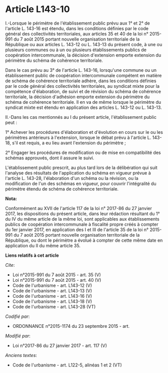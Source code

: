# Article L143-10

I.-Lorsque le périmètre de l'établissement public prévu aux 1° et 2° de l'article L. 143-16 est étendu, dans les conditions
définies par le code général des collectivités territoriales, aux articles 35 et 40 de la loi n° 2015-991 du 7 août 2015
portant nouvelle organisation territoriale de la République ou aux articles L. 143-12 ou L. 143-13 du présent code, à une ou
plusieurs communes ou à un ou plusieurs établissements publics de coopération intercommunale, la décision d'extension emporte
extension du périmètre du schéma de cohérence territoriale. 

Dans le cas prévu au 3° de l'article L. 143-16, lorsqu'une commune ou un établissement public de coopération intercommunale
compétent en matière de schéma de cohérence territoriale adhère, dans les conditions définies par le code général des
collectivités territoriales, au syndicat mixte pour la compétence d'élaboration, de suivi et de révision du schéma de
cohérence territoriale, la décision d'adhésion emporte extension du périmètre du schéma de cohérence territoriale. Il en va
de même lorsque le périmètre du syndicat mixte est étendu en application des articles L. 143-12 ou L. 143-13. 

II.-Dans les cas mentionnés au I du présent article, l'établissement public peut : 

1° Achever les procédures d'élaboration et d'évolution en cours sur le ou les périmètres antérieurs à l'extension, lorsque le
débat prévu à l'article L. 143-18, s'il est requis, a eu lieu avant l'extension du périmètre ; 

2° Engager les procédures de modification ou de mise en compatibilité des schémas approuvés, dont il assure le suivi. 

L'établissement public prescrit, au plus tard lors de la délibération qui suit l'analyse des résultats de l'application du
schéma en vigueur prévue à l'article L. 143-28, l'élaboration d'un schéma ou la révision, ou la modification de l'un des
schémas en vigueur, pour couvrir l'intégralité du périmètre étendu de schéma de cohérence territoriale.

**Nota:**

Conformément au XVII de l'article 117 de la loi n° 2017-86 du 27 janvier 2017, les dispositions du présent article, dans leur
rédaction résultant du 1° du IV du même article de la même loi, sont applicables aux établissements publics de coopération
intercommunale à fiscalité propre créés à compter du 1er janvier 2017, en application des I et III de l'article 35 de la loi
n° 2015-991 du 7 août 2015 portant nouvelle organisation territoriale de la République, ou dont le périmètre a évolué à
compter de cette même date en application du II du même article 35.

**Liens relatifs à cet article**

_Cite_:

  - Loi n°2015-991 du 7 août 2015 - art. 35 (V)
  - Loi n°2015-991 du 7 août 2015 - art. 40 (V)
  - Code de l'urbanisme - art. L143-12 (V)
  - Code de l'urbanisme - art. L143-13 (V)
  - Code de l'urbanisme - art. L143-16 (V)
  - Code de l'urbanisme - art. L143-18 (V)
  - Code de l'urbanisme - art. L143-28 (VT)

_Codifié par_:

  - ORDONNANCE n°2015-1174 du 23 septembre 2015 - art.

_Modifié par_:

  - Loi n°2017-86 du 27 janvier 2017 - art. 117 (V)

_Anciens textes_:

  - Code de l'urbanisme - art. L122-5, alinéas 1 et 2 (VT)
